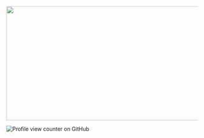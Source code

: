 ## 
<p align="center">
  <img width="7000" height="300" src="https://github.com/user-attachments/assets/62b7d5c6-0244-44fa-ae9d-1093a0bec55c">
</p>

![Profile view counter on GitHub](https://github.com/copluh)
